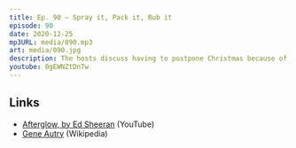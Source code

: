 ```yaml
---
title: Ep. 90 – Spray it, Pack it, Rub it
episode: 90
date: 2020-12-25
mp3URL: media/090.mp3
art: media/090.jpg
description: The hosts discuss having to postpone Christmas because of COVID, how Ed Sheeran remains sane, Dennis is marinating and massaging his breasts, Erik's family is getting bicycles for Christmas, and the idea of martial law in the US.
youtube: 0gEWNZtDnTw
---
```


## Links

- [Afterglow, by Ed Sheeran](https://www.youtube.com/watch?v=_NGQfFCFUn4) (YouTube)
- [Gene Autry](https://en.wikipedia.org/wiki/Gene_Autry) (Wikipedia)